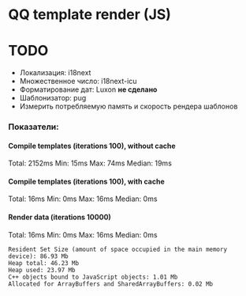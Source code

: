 # QQ template render (JS)

# TODO

- Локализация: i18next
- Множественное число: i18next-icu
- Форматирование дат: Luxon **не сделано**
- Шаблонизатор: pug
- Измерить потребляемую память и скорость рендера шаблонов

### Показатели:

#### Compile templates (iterations 100), without cache

Total: 2152ms Min: 15ms Max: 74ms Median: 19ms

#### Compile templates (iterations 100), with cache

Total: 16ms Min: 0ms Max: 16ms Median: 0ms

#### Render data (iterations 10000)

Total: 16ms Min: 0ms Max: 16ms Median: 0ms

```
Resident Set Size (amount of space occupied in the main memory device): 86.93 Mb
Heap total: 46.23 Mb
Heap used: 23.97 Mb
C++ objects bound to JavaScript objects: 1.01 Mb
Allocated for ArrayBuffers and SharedArrayBuffers: 0.02 Mb
```
